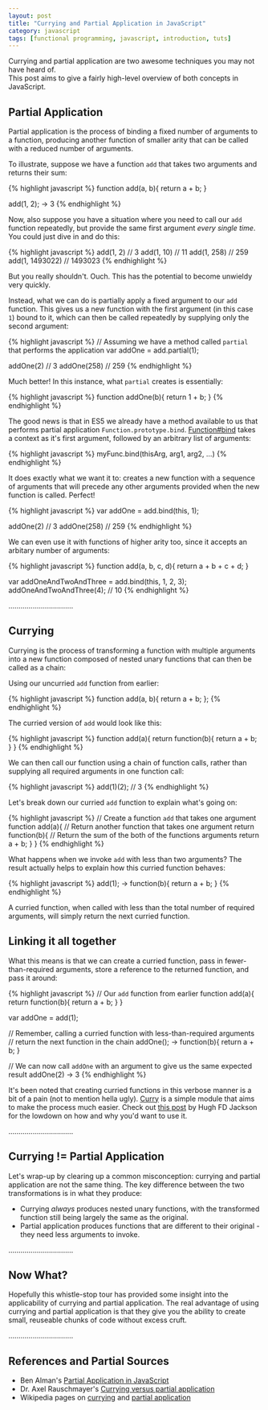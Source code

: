 ```yaml
---
layout: post
title: "Currying and Partial Application in JavaScript"
category: javascript
tags: [functional programming, javascript, introduction, tuts]
---
```


Currying and partial application are two awesome techniques you may not have heard of.  
This post aims to give a fairly high-level overview of both concepts in JavaScript. 

## Partial Application

Partial application is the process of binding a fixed number of arguments to a function, 
producing another function of smaller arity that can be called with a reduced number of
arguments.

To illustrate, suppose we have a function `add` that takes two arguments and returns their sum:

{% highlight javascript %}
function add(a, b){
  return a + b;
}

add(1, 2);
-> 3
{% endhighlight %}

Now, also suppose you have a situation where you need to call our `add` function repeatedly, but provide 
the same first argument _every single time_. You could just dive in and do this:

{% highlight javascript %}
add(1, 2) // 3
add(1, 10) // 11
add(1, 258) // 259
add(1, 1493022) // 1493023
{% endhighlight %}

But you really shouldn't. Ouch. This has the potential to become unwieldy very quickly.

Instead, what we can do is partially apply a fixed argument to our `add` function. This gives us a new function with the first argument 
(in this case `1`) bound to it, which can then be called repeatedly by supplying only the second argument:

{% highlight javascript %}
// Assuming we have a method called `partial` that performs the application
var addOne = add.partial(1);

addOne(2) // 3
addOne(258) // 259
{% endhighlight %}

Much better! In this instance, what `partial` creates is essentially:

{% highlight javascript %}
function addOne(b){
  return 1 + b;
}
{% endhighlight %}

The good news is that in ES5 we already have a method available to us that performs partial application `Function.prototype.bind`. 
[Function#bind](https://developer.mozilla.org/en-US/docs/Web/JavaScript/Reference/Global_Objects/Function/bind) 
takes a context as it's first argument, followed by an arbitrary list of arguments:

{% highlight javascript %}
myFunc.bind(thisArg, arg1, arg2, ...)
{% endhighlight %}

It does exactly what we want it to: creates a new function with a sequence of arguments that will precede any other 
arguments provided when the new function is called. Perfect!

{% highlight javascript %}
var addOne = add.bind(this, 1);

addOne(2) // 3
addOne(258) // 259
{% endhighlight %}

We can even use it with functions of higher arity too, since it accepts an arbitary number of arguments:

{% highlight javascript %}
function add(a, b, c, d){
  return a + b + c + d;
}

var addOneAndTwoAndThree = add.bind(this, 1, 2, 3);
addOneAndTwoAndThree(4); // 10
{% endhighlight %}

................................

## Currying

Currying is the process of transforming a function with multiple arguments into 
a new function composed of nested unary functions that can then be called as a chain:

Using our uncurried `add` function from earlier:

{% highlight javascript %}
function add(a, b){
  return a + b;
};
{% endhighlight %}

The curried version of `add` would look like this:

{% highlight javascript %}
function add(a){
  return function(b){
    return a + b;
  }
}
{% endhighlight %}

We can then call our function using a chain of function calls, rather than supplying all required arguments in 
one function call:

{% highlight javascript %}
add(1)(2); // 3
{% endhighlight %}

Let's break down our curried `add` function to explain what's going on:

{% highlight javascript %}
// Create a function `add` that takes one argument
function add(a){
  // Return another function that takes one argument
  return function(b){
    // Return the sum of the both of the functions arguments
    return a + b;
  }
}
{% endhighlight %}

What happens when we invoke `add` with less than two arguments? The result actually helps to explain 
how this curried function behaves:

{% highlight javascript %}
add(1);
-> function(b){
     return a + b;
   }
{% endhighlight %}

A curried function, when called with less than the total number of required arguments, will simply return the next curried function.

## Linking it all together

What this means is that we can create a curried function, pass in fewer-than-required arguments, store a reference to the 
returned function, and pass it around:

{% highlight javascript %}
// Our `add` function from earlier
function add(a){
  return function(b){
    return a + b;
  }
}

var addOne = add(1);

// Remember, calling a curried function with less-than-required arguments 
// return the next function in the chain
addOne();
-> function(b){
     return a + b;
   }

// We can now call `addOne` with an argument to give us the same expected result
addOne(2)
-> 3
{% endhighlight %}

It's been noted that creating curried functions in this verbose manner is a bit of a pain (not to mention hella ugly). [Curry](https://github.com/dominictarr/curry) is 
a simple module that aims to make the process much easier. Check out [this post](http://hughfdjackson.com/javascript/2013/07/06/why-curry-helps/) by Hugh FD Jackson for the lowdown on 
how and why you'd want to use it.

................................

## Currying != Partial Application

Let's wrap-up by clearing up a common misconception: currying and partial application are not the same thing. The key difference between the two 
transformations is in what they produce:

* Currying _always_ produces nested unary functions, with the transformed function still 
being largely the same as the original. 
* Partial application produces functions that are different 
to their original - they need less arguments to invoke.

................................

## Now What?

Hopefully this whistle-stop tour has provided some insight into the applicability of currying 
and partial application. The real advantage of using currying and partial application is that 
they give you the ability to create small, reuseable chunks of code without excess cruft.

................................

## References and Partial Sources

* Ben Alman's [Partial Application in JavaScript](http://benalman.com/news/2012/09/partial-application-in-javascript/)
* Dr. Axel Rauschmayer's [Currying versus partial application](http://www.2ality.com/2011/09/currying-vs-part-eval.html)
* Wikipedia pages on [currying](http://en.wikipedia.org/wiki/Currying) and [partial application](http://en.wikipedia.org/wiki/Partial_application)
